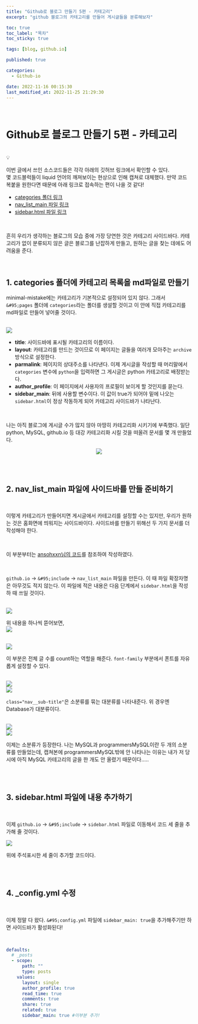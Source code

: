 ```yaml
---
title: "Github로 블로그 만들기 5편 - 카테고리"
excerpt: "github 블로그의 카테고리를 만들어 게시글들을 분류해보자"

toc: true
toc_label: "목차"
toc_sticky: true

tags: [blog, github.io]

published: true

categories:
  - Github-io

date: 2022-11-16 00:15:30
last_modified_at: 2022-11-25 21:29:30
---
```

<br>

# Github로 블로그 만들기 5편 - 카테고리

<br>
<div class="notice--primary" markdown="1">
💡

이번 글에서 쓰인 소스코드들은 각각 아래의 깃허브 링크에서 확인할 수 있다. <br>
몇 코드블럭들이 liquid 언어의 깨져보이는 현상으로 인해 캡쳐로 대체했다. 만약 코드복붙을 원한다면 때문에 아래 링크로 접속하는 편이 나을 것 같다!
- [categories 폴더 링크](https://github.com/heestogram/heestogram.github.io/tree/master/_pages/categories)
- [nav_list_main 파일 링크](https://github.com/heestogram/heestogram.github.io/blob/master/_includes/nav_list_main)
- [sidebar.html 파일 링크](https://github.com/heestogram/heestogram.github.io/blob/master/_includes/sidebar.html)
</div>

<br>

흔히 우리가 생각하는 블로그의 모습 중에 가장 당연한 것은 카테고리 사이드바다. 카테고리가 없이 분류되지 않은 글은 블로그를 난잡하게 만들고, 원하는 글을 찾는 데에도 어려움을 준다.

<br>

## 1. categories 폴더에 카테고리 목록을 md파일로 만들기

minimal-mistake에는 카테고리가 기본적으로 설정되어 있지 않다. 그래서 `&#95;pages` 폴더에 `categories`라는 폴더를 생설할 것이고 이 안에 직접 카테고리를 md파일로 만들어 넣어줄 것이다.

<br>

<img src="https://user-images.githubusercontent.com/115082062/203983708-6662face-c744-4e1d-a07a-f17b6c51afb1.JPG">

<br>

- **title**: 사이드바에 표시될 카테고리의 이름이다. <br>
- **layout**: 카테고리를 만드는 것이므로 이 페이지는 글들을 여러개 모아주는 `archive` 방식으로 설정한다. <br>
- **parmalink**: 페이지의 상대주소를 나타낸다. 이제 게시글을 작성할 때 머리말에서 `categories` 변수에 `python`을 입력하면 그 게시글은 python 카테고리로 배정받는다. <br>
- **author_profile**: 이 페이지에서 사용자의 프로필이 보이게 할 것인지를 묻는다. <br>
- **sidebar_main**: 뒤에 사용할 변수이다. 이 값이 true가 되어야 밑에 나오는 `sidebar.html`이 정상 작동하게 되어 카테고리 사이드바가 나타난다.

<br>

나는 아직 블로그에 게시글 수가 많지 않아 마땅히 카테고리화 시키기에 부족했다. 일단 python, MySQL, github.io 등 대강 카테고리화 시킬 것을 떠올려 문서를 몇 개 만들었다. <br>
<p align='center'>
<img src="https://user-images.githubusercontent.com/115082062/202096184-dd4a898b-7b6a-4eab-be82-542a5ad2b7f1.JPG">
</p>
<br><br>

## 2. nav_list_main 파일에 사이드바를 만들 준비하기

<br>

이렇게 카테고리가 만들어지면 게시글에서 카테고리를 설정할 수는 있지만, 우리가 원하는 것은 홈화면에 띄워지는 사이드바이다. 사이드바를 만들기 위해선 두 가지 문서를 더 작성해야 한다.

<br>

이 부분부터는 [ansohxxn님의 코드](https://ansohxxn.github.io/blog/category/)를 참조하여 작성하였다.

<br>

`github.io` -> `&#95;include` -> `nav_list_main` 파일을 만든다. 이 때 파일 확장자명은 아무것도 적지 않는다. 이 파일에 적은 내용은 다음 단계에서 `sidebar.html`을 작성하 때 쓰일 것이다.

<br>

<img src="https://user-images.githubusercontent.com/115082062/203983814-43ad10ee-0f5b-4df1-99df-f88f0bfc95f8.JPG">

<br>

위 내용을 하나씩 뜯어보면,
<br>
<img src="https://user-images.githubusercontent.com/115082062/203983953-fb8d67a6-d1cd-4b29-bc2c-3470128b1bcc.JPG">

<br>
<img src = "https://user-images.githubusercontent.com/115082062/202098405-61661515-0c53-4cc4-a089-d6d2bd1365c9.JPG">
<br>

이 부분은 전체 글 수를 count하는 역할을 해준다. `font-family` 부분에서 폰트를 자유롭게 설정할 수 있다.

<br>

<img src="https://user-images.githubusercontent.com/115082062/203984118-55422aeb-c557-4814-9e00-712e5cd2e026.JPG">

<br>
<img src = "https://user-images.githubusercontent.com/115082062/202099326-9067a147-a03e-49da-9946-f5691e66dd23.JPG">
<br>

`class="nav__sub-title"`은 소분류를 묶는 대분류를 나타내준다. 위 경우엔 Database가 대분류이다.

<br>

<img src="https://user-images.githubusercontent.com/115082062/203984235-53ab8b45-fa97-453d-a24e-576686b54a04.JPG">

<br>

<img src="https://user-images.githubusercontent.com/115082062/202099821-ae4ff117-868c-4fde-99c0-1f5565c90c2d.JPG">
<br>

이제는 소분류가 등장한다. 나는 MySQL과 programmersMySQL이란 두 개의 소분류를 만들었는데, 캡쳐본에 programmersMySQL밖에 안 나타나는 이유는 내가 저 당시에 아직 MySQL 카테고리의 글을 한 개도 안 올렸기 때문이다.....

<br><br>

## 3. sidebar.html 파일에 내용 추가하기
<br>

이제 `github.io` -> `&#95;include` -> `sidebar.html` 파일로 이동해서 코드 세 줄을 추가해 줄 것이다.

<img src="https://user-images.githubusercontent.com/115082062/203984384-e7662139-843c-4dbd-bf05-3eeded9cf309.JPG">
<br>

위에 주석표시한 세 줄이 추가할 코드이다.

<br><br>

## 4. &#95;config.yml 수정

<br>

이제 정말 다 왔다. `&#95;config.yml` 파일에 `sidebar_main: true`을 추가해주기만 하면 사이드바가 활성화된다!

<br>

```yml
defaults:
  # _posts
  - scope:
      path: ""
      type: posts
    values:
      layout: single
      author_profile: true
      read_time: true
      comments: true
      share: true
      related: true
      sidebar_main: true #이부분 추가!
```

<br>
